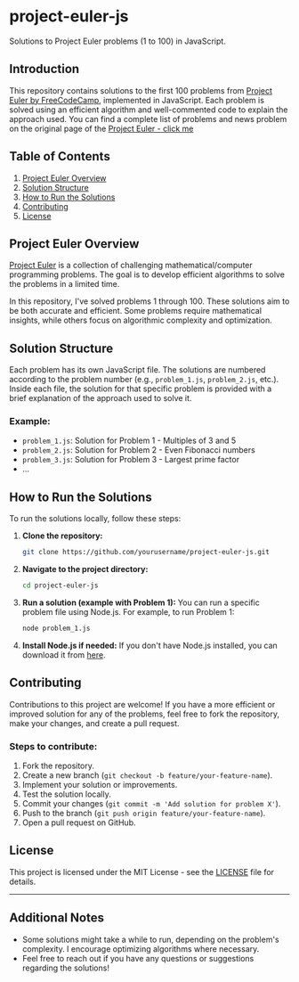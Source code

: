 


# project-euler-js
Solutions to Project Euler problems (1 to 100) in JavaScript.

## Introduction
This repository contains solutions to the first 100 problems from [Project Euler by FreeCodeCamp](https://www.freecodecamp.org/learn/project-euler/project-euler-problems-1-to-100/), implemented in JavaScript. Each problem is solved using an efficient algorithm and well-commented code to explain the approach used.
You can find a complete list of problems and news problem on the original page of the [Project  Euler - click me](https://projecteuler.net/) 

## Table of Contents
1. [Project Euler Overview](#project-euler-overview)
2. [Solution Structure](#solution-structure)
3. [How to Run the Solutions](#how-to-run-the-solutions)
4. [Contributing](#contributing)
5. [License](#license)

## Project Euler Overview
[Project Euler](https://projecteuler.net/) is a collection of challenging mathematical/computer programming problems. The goal is to develop efficient algorithms to solve the problems in a limited time.

In this repository, I've solved problems 1 through 100. These solutions aim to be both accurate and efficient. Some problems require mathematical insights, while others focus on algorithmic complexity and optimization.

## Solution Structure
Each problem has its own JavaScript file. The solutions are numbered according to the problem number (e.g., `problem_1.js`, `problem_2.js`, etc.). Inside each file, the solution for that specific problem is provided with a brief explanation of the approach used to solve it.

### Example:
- `problem_1.js`: Solution for Problem 1 - Multiples of 3 and 5
- `problem_2.js`: Solution for Problem 2 - Even Fibonacci numbers
- `problem_3.js`: Solution for Problem 3 - Largest prime factor
- ...

## How to Run the Solutions

To run the solutions locally, follow these steps:

1. **Clone the repository:**
   ```bash
   git clone https://github.com/yourusername/project-euler-js.git
   ```

2. **Navigate to the project directory:**
   ```bash
   cd project-euler-js
   ```

3. **Run a solution (example with Problem 1):**
   You can run a specific problem file using Node.js. For example, to run Problem 1:
   ```bash
   node problem_1.js
   ```

4. **Install Node.js if needed:**
   If you don't have Node.js installed, you can download it from [here](https://nodejs.org/).

## Contributing

Contributions to this project are welcome! If you have a more efficient or improved solution for any of the problems, feel free to fork the repository, make your changes, and create a pull request.

### Steps to contribute:
1. Fork the repository.
2. Create a new branch (`git checkout -b feature/your-feature-name`).
3. Implement your solution or improvements.
4. Test the solution locally.
5. Commit your changes (`git commit -m 'Add solution for problem X'`).
6. Push to the branch (`git push origin feature/your-feature-name`).
7. Open a pull request on GitHub.

## License

This project is licensed under the MIT License - see the [LICENSE](LICENSE) file for details.

---

## Additional Notes
- Some solutions might take a while to run, depending on the problem's complexity. I encourage optimizing algorithms where necessary.
- Feel free to reach out if you have any questions or suggestions regarding the solutions!
